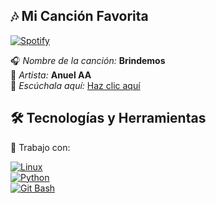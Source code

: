 ## 🎶 Mi Canción Favorita

[![Spotify](https://img.shields.io/badge/Spotify-E4405F?style=for-the-badge&logo=spotify&logoColor=white)](https://open.spotify.com/track/5P8TXlZCMwru6DaMsIbbO3?si=am2Ggt9sTE-4Gvsjxr0ZBQ)

🎧 *Nombre de la canción:* **Brindemos**  
🎤 *Artista:* **Anuel AA**  
🔗 *Escúchala aquí:* [Haz clic aquí](https://open.spotify.com/track/5P8TXlZCMwru6DaMsIbbO3?si=am2Ggt9sTE-4Gvsjxr0ZBQ)  

## 🛠️ Tecnologías y Herramientas  

🚀 Trabajo con:  

[![Linux](https://img.shields.io/badge/Linux-FCC624?style=for-the-badge&logo=linux&logoColor=black)](https://www.kernel.org/)  
[![Python](https://img.shields.io/badge/Python-3776AB?style=for-the-badge&logo=python&logoColor=white)](https://www.python.org/)  
[![Git Bash](https://img.shields.io/badge/Git%20Bash-4F4F4F?style=for-the-badge&logo=git&logoColor=white)](https://git-scm.com/)  
